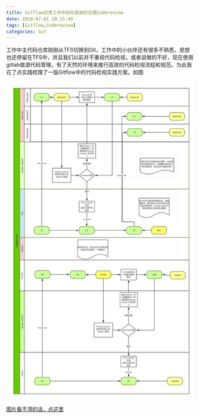 ```yaml
---
title: Gitflow日常工作中如何高效的实践Codereview
date: 2018-07-01 19:15:49
tags: [Gitflow,Codereview]
categories: Git
---
```


工作中主代码仓库刚刚从TFS切换到Git，工作中的小伙伴还有很多不熟悉，思想也还停留在TFS中，并且我们以前并不重视代码检视，或者说做的不好，现在使用gitlab做源代码管理，有了天然的环境来推行高效的代码检视流程和规范。为此我花了点实践梳理了一版Gitflow中的代码检视实践方案。如图

![](/images/code-review/code-review.png)

[图片看不清的话，点这里](https://www.processon.com/diagraming/5b38aaace4b0d97b02499b77)